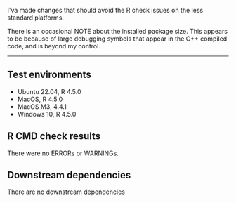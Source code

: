 I'va made changes that should avoid the R check issues on the less standard platforms.

There is an occasional NOTE about the installed package size. 
This appears to be because of large debugging symbols that appear in the C++ compiled code, and is beyond my control.

---

## Test environments
* Ubuntu 22.04, R 4.5.0
* MacOS, R 4.5.0
* MacOS M3, 4.4.1
* Windows 10, R 4.5.0

## R CMD check results

There were no ERRORs or WARNINGs. 

## Downstream dependencies

There are no downstream dependencies
